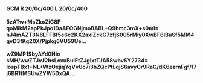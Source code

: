 #### GCM R 20/0c/400 L 20/0c/400
**5zATw+MsZkoZiG8P**<br/>**qoMikM2apPkJpo1DaAFOGNjmoBABL+Q9hmc3mX+s0mI=**<br/>**nJ4mAZT3N8LFFBf5e6c2KX2axIZckG7zfjS005rMiy0XwBF6IBuSf5MM4qvD3fKg20X/Pjpkg6VU59Ue...**<br/><br/>
**wZ9MP1SbyAYd0Hio**<br/>**sMH/wwZTJvJ2hsLcxuBulEtZJgIxtTJA58wbvSY2734=**<br/>**lospTBx1+NL+WzOxjiqYqVvUc7i3hZQcPtLqjS6avyGr9RaG/dK6ezrnFgf/f7j6BR1tMSUwZYW5DxQA...**